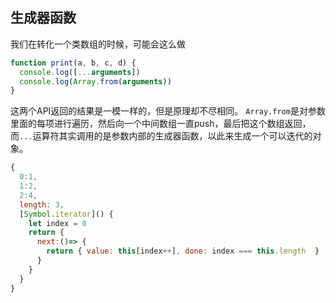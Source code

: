 ## 生成器函数

我们在转化一个类数组的时候，可能会这么做

```javascript
function print(a, b, c, d) {
  console.log([...arguments])
  console.log(Array.from(arguments))
}
```

这两个API返回的结果是一模一样的，但是原理却不尽相同。
`Array.from`是对参数里面的每项进行遍历，然后向一个中间数组一直push，最后把这个数组返回，而`...`运算符其实调用的是参数内部的生成器函数，以此来生成一个可以迭代的对象。

```javascript
{
  0:1,
  1:2,
  2:4,
  length: 3,
  [Symbol.iterator]() {
    let index = 0
    return {
      next:()=> {
        return { value: this[index++], done: index === this.length  }
      }
    }
  }
}

```
